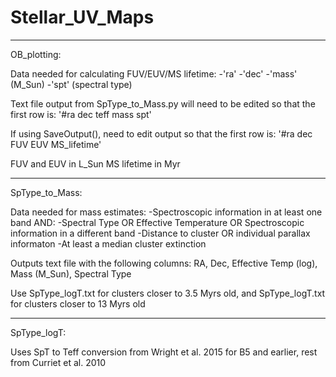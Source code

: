 # Stellar_UV_Maps
---------------------------------------------------------------------------------------------
OB_plotting:

Data needed for calculating FUV/EUV/MS lifetime:
    -'ra' 
    -'dec'
    -'mass' (M_Sun)
    -'spt' (spectral type)

Text file output from SpType_to_Mass.py will need to be edited so that the first row is: 
'#ra   dec   teff   mass   spt'

If using SaveOutput(), need to edit output so that the first row is:
'#ra   dec   FUV   EUV   MS_lifetime'

FUV and EUV in L_Sun
MS lifetime in Myr
    
---------------------------------------------------------------------------------------------
SpType_to_Mass:

Data needed for mass estimates:
    -Spectroscopic information in at least one band AND:
        -Spectral Type OR Effective Temperature OR Spectroscopic information in a different band
    -Distance to cluster OR individual parallax informaton
    -At least a median cluster extinction
  
Outputs text file with the following columns: RA, Dec, Effective Temp (log), Mass (M_Sun), Spectral Type

Use SpType_logT.txt for clusters closer to 3.5 Myrs old, and SpType_logT.txt for clusters
closer to 13 Myrs old

---------------------------------------------------------------------------------------------
SpType_logT:

Uses SpT to Teff conversion from Wright et al. 2015 for B5 and earlier, rest from Curriet et al. 2010 
